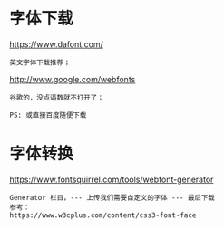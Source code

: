 # 字体下载

https://www.dafont.com/

```
英文字体下载推荐；
```



http://www.google.com/webfonts

```
谷歌的，没点逼数就不打开了；
```



```
PS: 或直接百度随便下载
```





# 字体转换

https://www.fontsquirrel.com/tools/webfont-generator

```
Generator 栏目，--- 上传我们需要自定义的字体 --- 最后下载
参考：
https://www.w3cplus.com/content/css3-font-face
```

